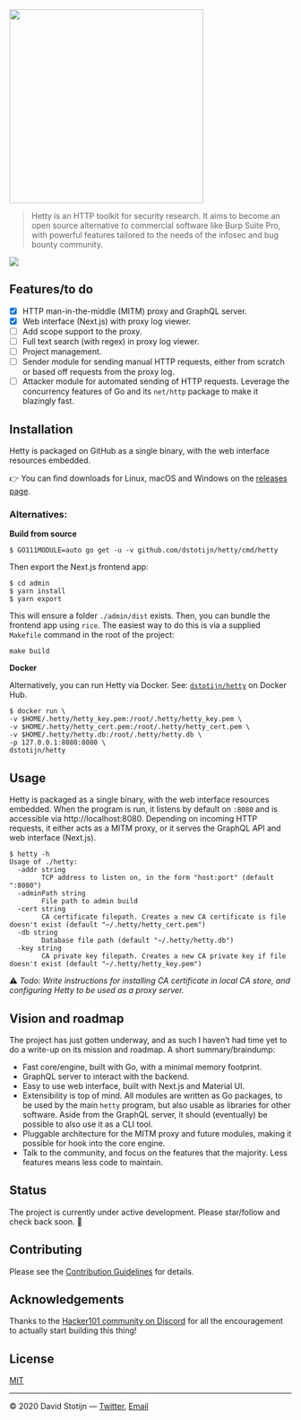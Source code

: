 <img src="https://i.imgur.com/AT71SBq.png" width="346" />

> Hetty is an HTTP toolkit for security research. It aims to become an open source
> alternative to commercial software like Burp Suite Pro, with powerful features
> tailored to the needs of the infosec and bug bounty community.

<img src="https://i.imgur.com/ZZ6o83X.png">

## Features/to do

- [x] HTTP man-in-the-middle (MITM) proxy and GraphQL server.
- [x] Web interface (Next.js) with proxy log viewer.
- [ ] Add scope support to the proxy.
- [ ] Full text search (with regex) in proxy log viewer.
- [ ] Project management.
- [ ] Sender module for sending manual HTTP requests, either from scratch or based
      off requests from the proxy log.
- [ ] Attacker module for automated sending of HTTP requests. Leverage the concurrency
      features of Go and its `net/http` package to make it blazingly fast.

## Installation

Hetty is packaged on GitHub as a single binary, with the web interface resources
embedded.

👉 You can find downloads for Linux, macOS and Windows on the [releases page](https://github.com/dstotijn/hetty/releases).

### Alternatives:

**Build from source**

```
$ GO111MODULE=auto go get -u -v github.com/dstotijn/hetty/cmd/hetty
```

Then export the Next.js frontend app:

```
$ cd admin
$ yarn install
$ yarn export
```

This will ensure a folder `./admin/dist` exists.
Then, you can bundle the frontend app using `rice`.
The easiest way to do this is via a supplied `Makefile` command in the root of
the project:

```
make build
```

**Docker**

Alternatively, you can run Hetty via Docker. See: [`dstotijn/hetty`](https://hub.docker.com/r/dstotijn/hetty)
on Docker Hub.

```
$ docker run \
-v $HOME/.hetty/hetty_key.pem:/root/.hetty/hetty_key.pem \
-v $HOME/.hetty/hetty_cert.pem:/root/.hetty/hetty_cert.pem \
-v $HOME/.hetty/hetty.db:/root/.hetty/hetty.db \
-p 127.0.0.1:8080:8080 \
dstotijn/hetty
```

## Usage

Hetty is packaged as a single binary, with the web interface resources embedded.
When the program is run, it listens by default on `:8080` and is accessible via
http://localhost:8080. Depending on incoming HTTP requests, it either acts as a
MITM proxy, or it serves the GraphQL API and web interface (Next.js).

```
$ hetty -h
Usage of ./hetty:
  -addr string
        TCP address to listen on, in the form "host:port" (default ":8080")
  -adminPath string
        File path to admin build
  -cert string
        CA certificate filepath. Creates a new CA certificate is file doesn't exist (default "~/.hetty/hetty_cert.pem")
  -db string
        Database file path (default "~/.hetty/hetty.db")
  -key string
        CA private key filepath. Creates a new CA private key if file doesn't exist (default "~/.hetty/hetty_key.pem")
```

⚠️ _Todo: Write instructions for installing CA certificate in local CA store, and_
_configuring Hetty to be used as a proxy server._

## Vision and roadmap

The project has just gotten underway, and as such I haven’t had time yet to do a
write-up on its mission and roadmap. A short summary/braindump:

- Fast core/engine, built with Go, with a minimal memory footprint.
- GraphQL server to interact with the backend.
- Easy to use web interface, built with Next.js and Material UI.
- Extensibility is top of mind. All modules are written as Go packages, to
  be used by the main `hetty` program, but also usable as libraries for other software.
  Aside from the GraphQL server, it should (eventually) be possible to also use
  it as a CLI tool.
- Pluggable architecture for the MITM proxy and future modules, making it
  possible for hook into the core engine.
- Talk to the community, and focus on the features that the majority.
  Less features means less code to maintain.

## Status

The project is currently under active development. Please star/follow and check
back soon. 🤗

## Contributing

Please see the [Contribution Guidelines](CONTRIBUTING.md) for details.

## Acknowledgements

Thanks to the [Hacker101 community on Discord](https://www.hacker101.com/discord)
for all the encouragement to actually start building this thing!

## License

[MIT](LICENSE)

---

© 2020 David Stotijn — [Twitter](https://twitter.com/dstotijn), [Email](mailto:dstotijn@gmail.com)
